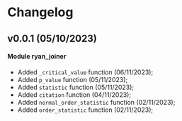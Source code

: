 # Changelog


## v0.0.1 (05/10/2023)


#### Module ryan_joiner
- Added ``_critical_value`` function (06/11/2023);
- Added ``p_value`` function (05/11/2023);
- Added ``statistic`` function (05/11/2023);
- Added ``citation`` function (04/11/2023);
- Added ``normal_order_statistic`` function (02/11/2023);
- Added ``order_statistic`` function (02/11/2023);





